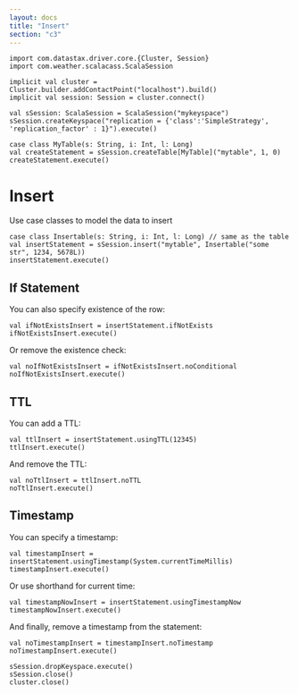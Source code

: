 ```yaml
---
layout: docs
title: "Insert"
section: "c3"
---
```

```tut:invisible
import com.datastax.driver.core.{Cluster, Session}
import com.weather.scalacass.ScalaSession

implicit val cluster = Cluster.builder.addContactPoint("localhost").build()
implicit val session: Session = cluster.connect()

val sSession: ScalaSession = ScalaSession("mykeyspace")
sSession.createKeyspace("replication = {'class':'SimpleStrategy', 'replication_factor' : 1}").execute()

case class MyTable(s: String, i: Int, l: Long)
val createStatement = sSession.createTable[MyTable]("mytable", 1, 0)
createStatement.execute()
```
# Insert

Use case classes to model the data to insert

```tut
case class Insertable(s: String, i: Int, l: Long) // same as the table
val insertStatement = sSession.insert("mytable", Insertable("some str", 1234, 5678L))
insertStatement.execute()
```

## If Statement

You can also specify existence of the row:

```tut
val ifNotExistsInsert = insertStatement.ifNotExists
ifNotExistsInsert.execute()
```

Or remove the existence check:

```tut
val noIfNotExistsInsert = ifNotExistsInsert.noConditional
noIfNotExistsInsert.execute()
```

## TTL

You can add a TTL:

```tut
val ttlInsert = insertStatement.usingTTL(12345)
ttlInsert.execute()
```

And remove the TTL:

```tut
val noTtlInsert = ttlInsert.noTTL
noTtlInsert.execute()
```

## Timestamp

You can specify a timestamp:

```tut
val timestampInsert = insertStatement.usingTimestamp(System.currentTimeMillis)
timestampInsert.execute()
```

Or use shorthand for current time:

```tut
val timestampNowInsert = insertStatement.usingTimestampNow
timestampNowInsert.execute()
```

And finally, remove a timestamp from the statement:

```tut
val noTimestampInsert = timestampInsert.noTimestamp
noTimestampInsert.execute()
```
```tut:invisible
sSession.dropKeyspace.execute()
sSession.close()
cluster.close()
```